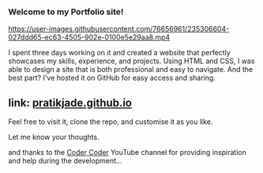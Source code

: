 ### Welcome to my Portfolio site!


https://user-images.githubusercontent.com/76656961/235306604-027ddd65-ec63-4505-902e-0100e5e29aa8.mp4


I spent three days working on it and created a website that perfectly showcases my skills, experience, and projects. 
Using HTML and CSS, I was able to design a site that is both professional and easy to navigate. 
And the best part? I've hosted it on GitHub for easy access and sharing. 


## link: [pratikjade.github.io](https://pratikjade.github.io/)


Feel free to visit it, clone the repo, and customise it as you like.

Let me know your thoughts.

and thanks to the [Coder Coder](https://youtu.be/65GVcdESj3s) YouTube channel for providing inspiration and help during the development...
